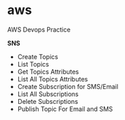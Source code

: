 # aws
AWS Devops Practice 

<b>SNS</b>
<ul>
  <li>Create Topics</li>
  <li>List Topics</li>
  <li>Get Topics Attributes</li>
  <li>List All Topics Attributes</li>
  <li>Create Subscription for SMS/Email</li>
  <li>List All Subscriptions</li>
  <li>Delete Subscriptions</li>
  <li>Publish Topic For Email and SMS</li>
</ul> 
